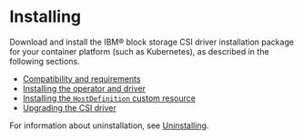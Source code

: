 # Installing

Download and install the IBM® block storage CSI driver installation package for your container platform (such as Kubernetes), as described in the following sections.

-   [Compatibility and requirements](install_compatibility_requirements.md)
-   [Installing the operator and driver](install_operator_driver.md)
-   [Installing the `HostDefinition` custom resource](install_hostdefinition.md)
-   [Upgrading the CSI driver](upgrade.md)

For information about uninstallation, see [Uninstalling](uninstalling.md).


